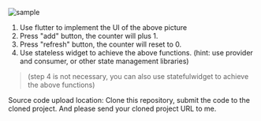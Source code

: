 ![sample](https://aiservice.s3-ap-northeast-1.amazonaws.com/tmp/sample3.png)

1. Use flutter to implement the UI of the above picture
2. Press "add" button,  the counter will plus 1. 
3. Press "refresh" button,  the counter will reset to 0.
4. Use stateless widget to achieve the above functions. (hint:  use provider and consumer,  or other state management libraries)
> (step  4 is not necessary,  you can also use statefulwidget to achieve the above functions)

Source code upload location:
Clone this repository,   submit the code to the cloned project.  And please send your cloned project URL to me.
